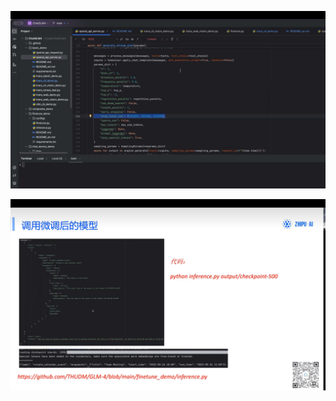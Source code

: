 
![](../../imgs/Pasted%20image%2020240803223718.png)

![](../../imgs/Pasted%20image%2020240803224158.png)